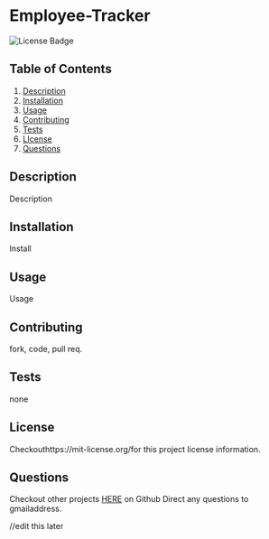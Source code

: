 # Employee-Tracker
![License Badge](https://shields.io/badge/license-MIT-blue)
## Table of Contents
1. [Description](#description)
2. [Installation](#installation)
3. [Usage](#usage)
4. [Contributing](#contributing)
5. [Tests](#tests)
6. [LIcense](#lIcense)
7. [Questions](#questions)

## Description
Description
## Installation
Install
## Usage
Usage
## Contributing
fork, code, pull req.
## Tests
none
## License
Checkouthttps://mit-license.org/for this project license information.
## Questions
Checkout other projects [HERE](https://github.com/undefined) on Github 
Direct any questions to gmailaddress. 

//edit this later